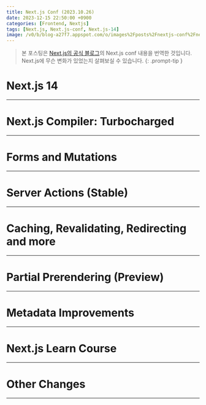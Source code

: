 ```yaml
---
title: Next.js Conf (2023.10.26)
date: 2023-12-15 22:50:00 +0900
categories: [Frontend, Nextjs]
tags: [Next.js, Next.js-conf, Next.js-14]
image: /v0/b/blog-a27f7.appspot.com/o/images%2Fposts%2Fnextjs-conf%2Fnextjs.png?alt=media&token=09247773-9707-4dd1-b3ca-3fe7f943497a
---
```


> 본 포스팅은 [Next.js의 공식 블로그](https://nextjs.org/blog/next-14)의 Next.js conf 내용을 번역한 것입니다. Next.js에 무슨 변화가 있었는지 살펴보실 수 있습니다.
{: .prompt-tip }

# Next.js 14

---

# Next.js Compiler: Turbocharged

---

# Forms and Mutations

---

# Server Actions (Stable)

---

# Caching, Revalidating, Redirecting and more

---

# Partial Prerendering (Preview)

---

# Metadata Improvements

---

# Next.js Learn Course

---

# Other Changes

---
